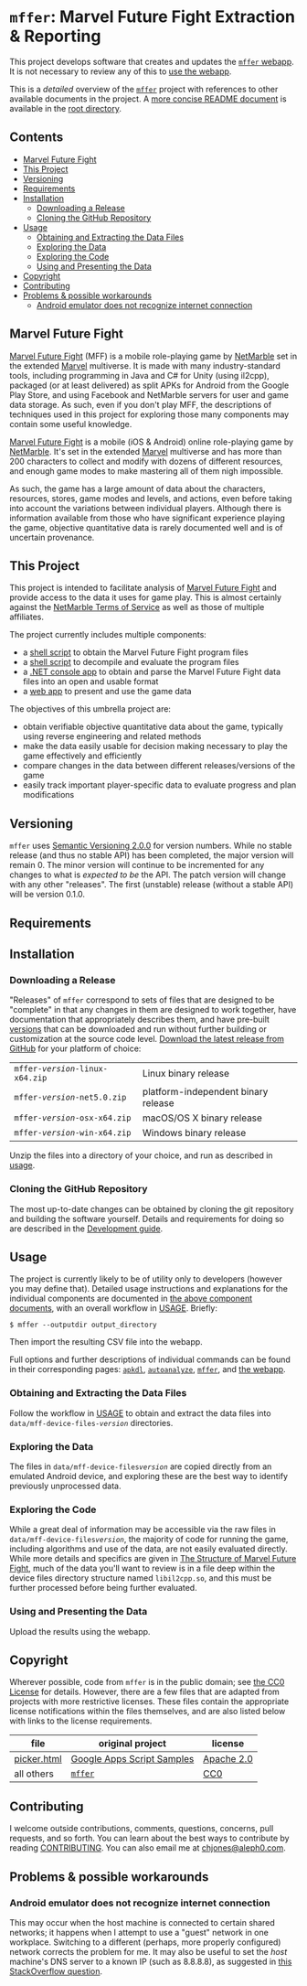 # `mffer`: Marvel Future Fight Extraction & Reporting

This project develops software that creates and updates the [`mffer` webapp](https://mffer.org). It is not necessary to review any of this to [use the webapp](https://mffer.org).

This is a _detailed_ overview of the [`mffer`](https://github.com/therealchjones/mffer) project with references to other available documents in the project. A [more concise README document](../README.md) is available in the [root directory](../).

## Contents

- [Marvel Future Fight](#marvel-future-fight)
- [This Project](#this-project)
- [Versioning](#versioning)
- [Requirements](#requirements)
- [Installation](#installation)
	- [Downloading a Release](#downloading-a-release)
	- [Cloning the GitHub Repository](#cloning-the-github-repository)
- [Usage](#usage)
	- [Obtaining and Extracting the Data Files](#obtaining-and-extracting-the-data-files)
	- [Exploring the Data](#exploring-the-data)
	- [Exploring the Code](#exploring-the-code)
	- [Using and Presenting the Data](#using-and-presenting-the-data)
- [Copyright](#copyright)
- [Contributing](#contributing)
- [Problems & possible workarounds](#problems--possible-workarounds)
	- [Android emulator does not recognize internet connection](#android-emulator-does-not-recognize-internet-connection)

## Marvel Future Fight

[Marvel Future Fight](http://www.marvelfuturefight.com/) (MFF) is a mobile role-playing game by [NetMarble](https://company.netmarble.com/) set in the extended [Marvel](https://www.marvel.com/) multiverse. It is made with many industry-standard tools, including programming in Java and C# for Unity (using il2cpp), packaged (or at least delivered) as split APKs for Android from the Google Play Store, and using Facebook and NetMarble servers for user and game data storage. As such, even if you don't play MFF, the descriptions of techniques used in this project for exploring those many components may contain some useful knowledge.

[Marvel Future Fight](http://www.marvelfuturefight.com/) is a mobile (iOS & Android) online role-playing game by [NetMarble](https://company.netmarble.com/). It's set in the extended [Marvel](https://www.marvel.com/) multiverse and has more than 200 characters to collect and modify with dozens of different resources, and enough game modes to make mastering all of them nigh impossible.

As such, the game has a large amount of data about the characters, resources, stores, game modes and levels, and actions, even before taking into account the variations between individual players. Although there is information available from those who have significant experience playing the game, objective quantitative data is rarely documented well and is of uncertain provenance.

## This Project

This project is intended to facilitate analysis of [Marvel Future Fight](#marvel-future-fight) and provide access to the data it uses for game play. This is almost certainly against the [NetMarble Terms of Service](https://help.netmarble.com/terms/terms_of_service_en?locale=&lcLocale=en) as well as those of multiple affiliates.

The project currently includes multiple components:

-   a [shell script](apkdl.md) to obtain the Marvel Future Fight program files
-   a [shell script](autoanalyze.md) to decompile and evaluate the
    program files
-   a [.NET console app](mffer.md) to obtain and parse the Marvel Future Fight data files into an open and usable format
-   a [web app](webapp.md) to present and use the game data

The objectives of this umbrella project are:

-   obtain verifiable objective quantitative data about the game, typically using reverse engineering and related methods
-   make the data easily usable for decision making necessary to play the game effectively and efficiently
-   compare changes in the data between different releases/versions of the game
-   easily track important player-specific data to evaluate progress and plan modifications

## Versioning

`mffer` uses [Semantic Versioning 2.0.0](https://semver.org) for version
numbers. While no stable release (and thus no stable API) has been completed,
the major version will remain 0. The minor version will continue to be
incremented for any changes to what is _expected to be_ the API. The patch
version will change with any other "releases". The first (unstable) release
(without a stable API) will be version 0.1.0.

## Requirements

## Installation

### Downloading a Release

"Releases" of `mffer` correspond to sets of files that are designed to be
"complete" in that any changes in them are designed to work together, have
documentation that appropriately describes them, and have pre-built
[versions](#versioning) that can be downloaded and run without further building
or customization at the source code level.
[Download the latest release from GitHub](https://github.com/therealchjones/mffer/releases)
for your platform of choice:

|                                     |                                     |
| ----------------------------------- | ----------------------------------- |
| `mffer-`_`version`_`-linux-x64.zip` | Linux binary release                |
| `mffer-`_`version`_`-net5.0.zip`    | platform-independent binary release |
| `mffer-`_`version`_`-osx-x64.zip`   | macOS/OS X binary release           |
| `mffer-`_`version`_`-win-x64.zip`   | Windows binary release              |

Unzip the files into a directory of your choice, and run as described in [usage](#usage).

### Cloning the GitHub Repository

The most up-to-date changes can be obtained by cloning the git repository and
building the software yourself. Details and requirements for doing so are
described in the [Development guide](./Development.md).

## Usage

The project is currently likely to be of utility only to developers (however you may define that). Detailed usage instructions and explanations for the individual components are documented in [the above component documents](#about-mffer), with an overall workflow in [USAGE](USAGE.md). Briefly:

```shell
$ mffer --outputdir output_directory
```

Then import the resulting CSV file into the webapp.

Full options and further descriptions of individual commands can be found in
their corresponding pages: [`apkdl`](apkdl.md),
[`autoanalyze`](autoanalyze.md), [`mffer`](mffer.md), and
[the webapp](webapp.md).

### Obtaining and Extracting the Data Files

Follow the workflow in [USAGE](USAGE.md) to obtain and extract the data files into `data/mff-device-files-`_`version`_ directories.

### Exploring the Data

The files in `data/mff-device-files`_`version`_ are copied directly from an emulated Android device, and exploring these are the best way to identify previously unprocessed data.

### Exploring the Code

While a great deal of information may be accessible via the raw files in
`data/mff-device-files`_`version`_, the majority of code for running the game,
including algorithms and use of the data, are not easily evaluated directly.
While more details and specifics are given in
[The Structure of Marvel Future Fight](mff.md), much of the data you'll want
to review is in a file deep within the device files directory structure named
`libil2cpp.so`, and this must be further processed before being further
evaluated.

### Using and Presenting the Data

Upload the results using the webapp.

## Copyright

Wherever possible, code from `mffer` is in the public domain; see [the CC0 License](../LICENSE) for details. However, there are a few files that are adapted from projects with more restrictive licenses. These files contain the appropriate license notifications within the files themselves, and are also listed below with links to the license requirements.

| file                                              | original project                                                                     | license                                                               |
| ------------------------------------------------- | ------------------------------------------------------------------------------------ | --------------------------------------------------------------------- |
| [picker.html](../src/webapp/Subpages/picker.html) | [Google Apps Script Samples](https://github.com/googleworkspace/apps-script-samples) | [Apache 2.0](https://www.apache.org/licenses/LICENSE-2.0)             |
| all others                                        | [`mffer`](../)                                                                       | [CC0](https://creativecommons.org/share-your-work/public-domain/cc0/) |

## Contributing

I welcome outside contributions, comments, questions, concerns, pull requests,
and so forth. You can learn about the best ways to contribute by reading
[CONTRIBUTING](CONTRIBUTING.md). You can also email me at <chjones@aleph0.com>.

## Problems & possible workarounds

### Android emulator does not recognize internet connection

This may occur when the host machine is connected to certain shared networks; it
happens when I attempt to use a "guest" network in one workplace. Switching to a
different (perhaps, more properly configured) network corrects the problem for
me. It may also be useful to set the _host_ machine's DNS server to a known IP
(such as 8.8.8.8), as suggested in
[this StackOverflow question](https://stackoverflow.com/questions/42736038/android-emulator-not-able-to-access-the-internet).

